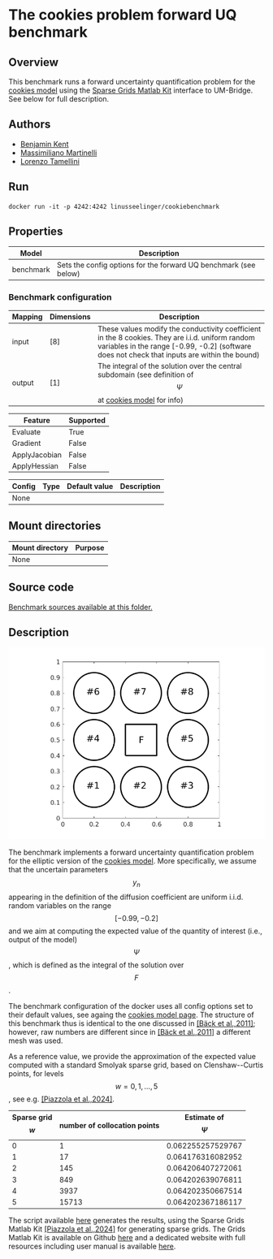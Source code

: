 # The cookies problem forward UQ benchmark

## Overview

This benchmark runs a forward uncertainty quantification problem for the [cookies model](https://github.com/UM-Bridge/benchmarks/tree/main/models/fenics-cookies-problem/README.md) using the [Sparse Grids Matlab Kit](https://github.com/lorenzo-tamellini/sparse-grids-matlab-kit) interface to UM-Bridge. See below for full description.

## Authors
- [Benjamin Kent](kent@imati.cnr.it)
- [Massimiliano Martinelli](mailto:martinelli@imati.cnr.it)
- [Lorenzo Tamellini](mailto:tamellini@imati.cnr.it)

## Run
```
docker run -it -p 4242:4242 linusseelinger/cookiebenchmark
```

## Properties

Model     | Description
---       | ---
benchmark | Sets the config options for the forward UQ benchmark (see below)

### Benchmark configuration

Mapping | Dimensions   | Description
---     |---           |---
input   | [8]          | These values modify the conductivity coefficient in the 8 cookies. They are i.i.d. uniform random variables in the range [-0.99, -0.2] (software does not check that inputs are within the bound) 
output  | \[1\]        | The integral of the solution over the central subdomain (see definition of $$\Psi$$ at [cookies model](https://github.com/UM-Bridge/benchmarks/tree/main/models/fenics-cookies-problem/README.md) for info)

Feature       | Supported
---           |---
Evaluate      | True
Gradient      | False
ApplyJacobian | False
ApplyHessian  | False

Config      | Type    | Default value | Description
---         |---      |---      		| ---	
None        |


## Mount directories
Mount directory | Purpose
---             |---
None            | 

## Source code

[Benchmark sources available at this folder.](https://github.com/UM-Bridge/benchmarks/tree/main/benchmarks/cookies-problem-propagation)

## Description

![cookies-problem](https://raw.githubusercontent.com/UM-Bridge/benchmarks/main/models/fenics-cookies-problem/cookies_domain.png "geometry of the cookies problem")

The benchmark implements a forward uncertainty quantification problem for the elliptic version of the [cookies model](https://github.com/UM-Bridge/benchmarks/tree/main/models/fenics-cookies-problem/README.md). More specifically, we assume that the uncertain parameters $$y_n$$ appearing in the definition of the diffusion coefficient are uniform i.i.d. random variables on the range $$[-0.99, -0.2]$$ and we aim at computing the expected value of the quantity of interest (i.e., output of the model) $$\Psi$$, which is defined as the integral of the solution over $$F$$.

The benchmark configuration of the docker uses all config options set to their default values, see againg the [cookies model page](https://github.com/UM-Bridge/benchmarks/tree/main/models/fenics-cookies-problem/README.md). The structure of this benchmark thus is identical to the one discussed in [[Bäck et al.,2011]](https://doi.org/10.1007/978-3-642-15337-2_3); however, raw numbers are different since in [[Bäck et al.,2011]](https://doi.org/10.1007/978-3-642-15337-2_3) a different mesh was used.

As a reference value, we provide the approximation of the expected value computed with a standard Smolyak sparse grid, based on Clenshaw--Curtis points, for levels $$w=0,1,\ldots,5$$, see e.g. [[Piazzola et al.,2024]](https://doi.org/10.1145/3630023). 

Sparse grid $$w$$ | number of collocation points    | Estimate of $$\Psi$$ 
----------------  |-------------------------------- |-------------------
0                 | 1                               | 0.062255257529767
1                 | 17                              | 0.064176316082952
2                 | 145                             | 0.064206407272061
3                 | 849                             | 0.064202639076811
4                 | 3937                            | 0.064202350667514
5                 | 15713                           | 0.064202367186117

The script available [here](https://github.com/UM-Bridge/benchmarks/tree/main/benchmarks/cookies-problem-propagation/run_forward_benchmark_in_matlab.m) generates the results, using the Sparse Grids Matlab Kit [[Piazzola et al.,2024]](https://doi.org/10.1145/3630023) for generating sparse grids. The Grids Matlab Kit is available on Github [here](https://github.com/lorenzo-tamellini/sparse-grids-matlab-kit) and a dedicated website with full resources including user manual is available [here](https://sites.google.com/view/sparse-grids-kit).
